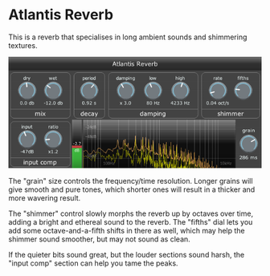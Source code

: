 # Atlantis Reverb

This is a reverb that specialises in long ambient sounds and shimmering textures.

![screenshot](images/Atlantis-Reverb.png)

The "grain" size controls the frequency/time resolution.  Longer grains will give smooth and pure tones, which shorter ones will result in a thicker and more wavering result.

The "shimmer" control slowly morphs the reverb up by octaves over time, adding a bright and ethereal sound to the reverb.  The "fifths" dial lets you add some octave-and-a-fifth shifts in there as well, which may help the shimmer sound smoother, but may not sound as clean.

If the quieter bits sound great, but the louder sections sound harsh, the "input comp" section can help you tame the peaks.
